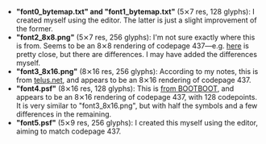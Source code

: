 - **"font0_bytemap.txt" and "font1_bytemap.txt"** (5⨯7 res, 128 glyphs): I created myself using the editor.  The latter is just a slight improvement of the former.
- **"font2_8x8.png"** (5⨯7 res, 256 glyphs): I'm not sure exactly where this is from.  Seems to be an 8⨯8 rendering of codepage 437—e.g. [here](https://opengameart.org/content/dos-8x8-font) is pretty close, but there are differences.  I may have added the differences myself.
- **"font3_8x16.png"** (8⨯16 res, 256 glyphs): According to my notes, this is from [telus.net](https://web.archive.org/web/20150220013749/www3.telus.net/anapan8/8x16%20font%20ASCII%20DOS%20437.gif), and appears to be an 8⨯16 rendering of codepage 437.
- **"font4.psf"** (8⨯16 res, 128 glyphs): This is [from BOOTBOOT](https://gitlab.com/bztsrc/bootboot/-/tree/master/mykernel/c), and appears to be an 8⨯16 rendering of codepage 437, with 128 codepoints.  It is very similar to "font3_8x16.png", but with half the symbols and a few differences in the remaining.
- **"font5.psf"** (5⨯9 res, 256 glyphs): I created this myself using the editor, aiming to match codepage 437.